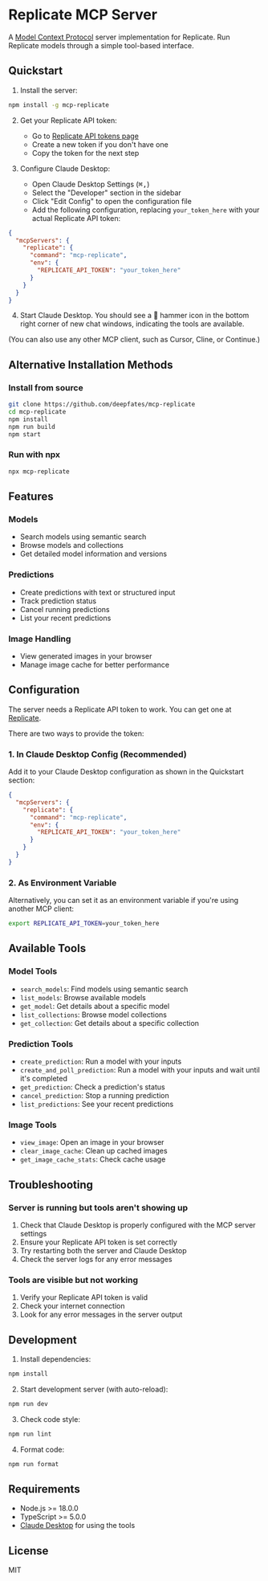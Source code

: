 # Replicate MCP Server

A [Model Context Protocol](https://github.com/mcp-sdk/mcp) server implementation for Replicate. Run Replicate models through a simple tool-based interface.

## Quickstart

1. Install the server:

```bash
npm install -g mcp-replicate
```

2. Get your Replicate API token:

   - Go to [Replicate API tokens page](https://replicate.com/account/api-tokens)
   - Create a new token if you don't have one
   - Copy the token for the next step

3. Configure Claude Desktop:
   - Open Claude Desktop Settings (<kbd>⌘</kbd><kbd>,</kbd>)
   - Select the "Developer" section in the sidebar
   - Click "Edit Config" to open the configuration file
   - Add the following configuration, replacing `your_token_here` with your actual Replicate API token:

```json
{
  "mcpServers": {
    "replicate": {
      "command": "mcp-replicate",
      "env": {
        "REPLICATE_API_TOKEN": "your_token_here"
      }
    }
  }
}
```

4. Start Claude Desktop. You should see a 🔨 hammer icon in the bottom right corner of new chat windows, indicating the tools are available.

(You can also use any other MCP client, such as Cursor, Cline, or Continue.)

## Alternative Installation Methods

### Install from source

```bash
git clone https://github.com/deepfates/mcp-replicate
cd mcp-replicate
npm install
npm run build
npm start
```

### Run with npx

```bash
npx mcp-replicate
```

## Features

### Models

- Search models using semantic search
- Browse models and collections
- Get detailed model information and versions

### Predictions

- Create predictions with text or structured input
- Track prediction status
- Cancel running predictions
- List your recent predictions

### Image Handling

- View generated images in your browser
- Manage image cache for better performance

## Configuration

The server needs a Replicate API token to work. You can get one at [Replicate](https://replicate.com/account/api-tokens).

There are two ways to provide the token:

### 1. In Claude Desktop Config (Recommended)

Add it to your Claude Desktop configuration as shown in the Quickstart section:

```json
{
  "mcpServers": {
    "replicate": {
      "command": "mcp-replicate",
      "env": {
        "REPLICATE_API_TOKEN": "your_token_here"
      }
    }
  }
}
```

### 2. As Environment Variable

Alternatively, you can set it as an environment variable if you're using another MCP client:

```bash
export REPLICATE_API_TOKEN=your_token_here
```

## Available Tools

### Model Tools

- `search_models`: Find models using semantic search
- `list_models`: Browse available models
- `get_model`: Get details about a specific model
- `list_collections`: Browse model collections
- `get_collection`: Get details about a specific collection

### Prediction Tools

- `create_prediction`: Run a model with your inputs
- `create_and_poll_prediction`: Run a model with your inputs and wait until it's completed
- `get_prediction`: Check a prediction's status
- `cancel_prediction`: Stop a running prediction
- `list_predictions`: See your recent predictions

### Image Tools

- `view_image`: Open an image in your browser
- `clear_image_cache`: Clean up cached images
- `get_image_cache_stats`: Check cache usage

## Troubleshooting

### Server is running but tools aren't showing up

1. Check that Claude Desktop is properly configured with the MCP server settings
2. Ensure your Replicate API token is set correctly
3. Try restarting both the server and Claude Desktop
4. Check the server logs for any error messages

### Tools are visible but not working

1. Verify your Replicate API token is valid
2. Check your internet connection
3. Look for any error messages in the server output

## Development

1. Install dependencies:

```bash
npm install
```

2. Start development server (with auto-reload):

```bash
npm run dev
```

3. Check code style:

```bash
npm run lint
```

4. Format code:

```bash
npm run format
```

## Requirements

- Node.js >= 18.0.0
- TypeScript >= 5.0.0
- [Claude Desktop](https://claude.ai/download) for using the tools

## License

MIT
